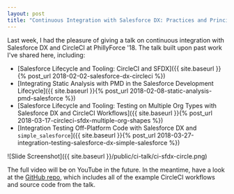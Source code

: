 ```yaml
---
layout: post
title: "Continuous Integration with Salesforce DX: Practices and Principles for All"
---
```


Last week, I had the pleasure of giving a talk on continuous integration with Salesforce DX and CircleCI at PhillyForce '18. The talk built upon past work I've shared here, including:

 - [Salesforce Lifecycle and Tooling: CircleCI and SFDX]({{ site.baseurl }}{% post_url 2018-02-02-salesforce-dx-circleci %})
 - [Integrating Static Analysis with PMD in the Salesforce Development Lifecycle]({{ site.baseurl }}{% post_url 2018-02-08-static-analysis-pmd-salesforce %})
 - [Salesforce Lifecycle and Tooling: Testing on Multiple Org Types with Salesforce DX and CircleCI Workflows]({{ site.baseurl }}{% post_url 2018-03-17-circleci-sfdx-multiple-org-shapes %})
 - [Integration Testing Off-Platform Code with Salesforce DX and `simple_salesforce`]({{ site.baseurl }}{% post_url 2018-03-27-integration-testing-salesforce-dx-simple-salesforce %})

 ![Slide Screenshot]({{ site.baseurl }}/public/ci-talk/ci-sfdx-circle.png)

The full video will be on YouTube in the future. In the meantime, have a look at the [GitHub repo](https://github.com/davidmreed/circleci-sfdx-examples), which includes all of the example CircleCI workflows and source code from the talk.